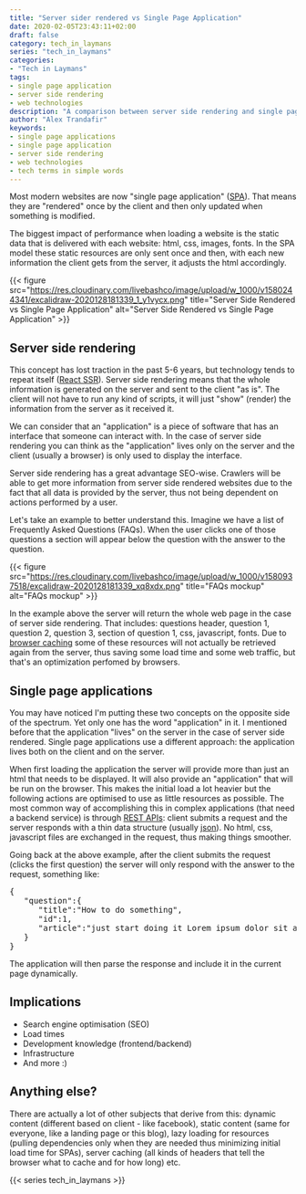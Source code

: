 ```yaml
---
title: "Server sider rendered vs Single Page Application"
date: 2020-02-05T23:43:11+02:00
draft: false
category: tech_in_laymans
series: "tech_in_laymans"
categories:
- "Tech in Laymans"
tags: 
- single page application
- server side rendering
- web technologies
description: "A comparison between server side rendering and single page applications"
author: "Alex Trandafir"
keywords:
- single page applications
- single page application
- server side rendering
- web technologies
- tech terms in simple words
---
```


<!-- wp:paragraph -->
<p>Most modern websites are now "single page application" (<a href="https://en.wikipedia.org/wiki/Single-page_application">SPA</a>). That means they are "rendered" once by the client and then only updated when something is modified. </p>
<!-- /wp:paragraph -->

<!-- wp:paragraph -->
<p>The biggest impact of performance when loading a website is the static data that is delivered with each website: html, css, images, fonts. In the SPA model these static resources are only sent once and then, with each new information the client gets from the server, it adjusts the html accordingly. </p>
<!-- /wp:paragraph -->

{{< figure src="https://res.cloudinary.com/livebashco/image/upload/w_1000/v1580244341/excalidraw-2020128181339_1_y1vycx.png" title="Server Side Rendered vs Single Page Application" alt="Server Side Rendered vs Single Page Application" >}}


<!-- wp:heading -->
<h2>Server side rendering</h2>
<!-- /wp:heading -->

<!-- wp:paragraph -->
<p>This concept has lost traction in the past 5-6 years, but technology tends to repeat itself (<a href="https://alligator.io/react/server-side-rendering/">React SSR</a>). Server side rendering means that the whole information is generated on the server and sent to the client "as is". The client will not have to run any kind of scripts, it will just "show" (render) the information from the server as it received it. </p>
<!-- /wp:paragraph -->

<!-- wp:paragraph -->
<p>We can consider that an "application" is a piece of software that has an interface that someone can interact with. In the case of server side rendering you can think as the "application" lives only on the server and the client (usually a browser) is only used to display the interface. </p>
<!-- /wp:paragraph -->

<!-- wp:paragraph -->
<p>Server side rendering has a great advantage SEO-wise. Crawlers will be able to get more information from server side rendered websites due to the fact that all data is provided by the server, thus not being dependent on actions performed by a user. </p>
<!-- /wp:paragraph -->

<!-- wp:paragraph -->
<p>Let's take an example to better understand this. Imagine we have a list of Frequently Asked Questions (FAQs). When the user clicks one of those questions a section will appear below the question with the answer to the question. </p>
<!-- /wp:paragraph -->


{{< figure src="https://res.cloudinary.com/livebashco/image/upload/w_1000/v1580937518/excalidraw-2020128181339_xq8xdx.png" title="FAQs mockup" alt="FAQs mockup" >}}

<!-- wp:paragraph -->
<p>In the example above the server will return the whole web page in the case of server side rendering. That includes: questions header, question 1, question 2,  question 3, section of question 1, css, javascript, fonts. Due to <a href="https://www.codebyamir.com/blog/a-web-developers-guide-to-browser-caching">browser caching</a> some of these resources will not actually be retrieved again from the server, thus saving some load time and some web traffic, but that's an optimization perfomed by browsers. </p>
<!-- /wp:paragraph -->

<!-- wp:heading -->
<h2>Single page applications</h2>
<!-- /wp:heading -->

<!-- wp:paragraph -->
<p>You may have noticed I'm putting these two concepts on the opposite side of the spectrum. Yet only one has the word "application" in it. I mentioned before that the application "lives" on the server in the case of server side rendered. Single page applications use a different approach: the application lives both on the client and on the server.</p>
<!-- /wp:paragraph -->

<!-- wp:paragraph -->
<p>When first loading the application the server will provide more than just an html that needs to be displayed. It will also provide an "application" that will be run on the browser. This makes the initial load a lot heavier but the following actions are optimised to use as little resources as possible. The most common way of accomplishing this in complex applications (that need a backend service) is through <a href="https://www.smashingmagazine.com/2018/01/understanding-using-rest-api/">REST APIs</a>: client submits a request and the server responds with a thin data structure (usually <a href="https://www.w3schools.com/js/js_json_syntax.asp">json</a>). No html, css, javascript files are exchanged in the request, thus making things smoother.</p>
<!-- /wp:paragraph -->

<!-- wp:paragraph -->
<p>Going back at the above example, after the client submits the request (clicks the first question) the server will only respond with the answer to the request, something like: </p>
<!-- /wp:paragraph -->

<!-- wp:syntaxhighlighter/code -->
<pre class="wp-block-syntaxhighlighter-code">{
   "question":{
      "title":"How to do something",
      "id":1,
      "article":"just start doing it Lorem ipsum dolor sit amet"
   }
}</pre>
<!-- /wp:syntaxhighlighter/code -->

<!-- wp:paragraph -->
<p>The application will then parse the response and include it in the current page dynamically.</p>
<!-- /wp:paragraph -->

<!-- wp:heading -->
<h2>Implications</h2>
<!-- /wp:heading -->

* Search engine optimisation (SEO)
* Load times
* Development knowledge (frontend/backend)
* Infrastructure
* And more :) 

## Anything else?

There are actually a lot of other subjects that derive from this: dynamic content (different based on client - like facebook),  static content (same for everyone, like a landing page or this blog), lazy loading for resources (pulling dependencies only when they are needed thus minimizing initial load time for SPAs), server caching (all kinds of headers that tell the browser what to cache and for how long) etc. 

{{< series tech_in_laymans >}}

